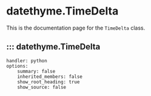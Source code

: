 # datethyme.TimeDelta

This is the documentation page for the `TimeDelta` class.

## ::: datethyme.TimeDelta
    handler: python
    options:
        summary: false
        inherited_members: false
        show_root_heading: true
        show_source: false
